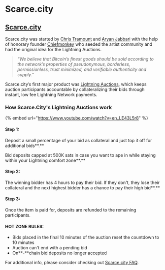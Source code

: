 # Scarce.city

## [**Scarce.city**](https://scarce.city/)

Scarce.city was started by [Chris Tramount](https://twitter.com/ctramount) and [Aryan Jabbari](https://twitter.com/AryanJabbari) with the help of honorary founder [Chiefmonkey](https://twitter.com/HodlrDotRocks) who seeded the artist community and had the original idea for the Lightning Auctions.

> _“We believe that Bitcoin’s finest goods should be sold according to the network’s properties of pseudonymous, borderless, permissionless, trust minimized, and verifiable authenticity and supply.”_

Scarce.city’s first major product was [Lightning Auctions](https://scarce.city/blog/introducing-lightning-auctions), which keeps auction participants accountable by collateralizing their bids through instant, low fee Lightning Network payments.

### **How Scarce.City's Lightning Auctions work**

{% embed url="https://www.youtube.com/watch?v=en_LE43L5r8" %}

#### **Step 1:**

Deposit a small percentage of your bid as collateral and just top it off for additional bids**.**&#x20;

Bid deposits capped at 500K sats in case you want to ape in while staying within your Lightning comfort zone**.**

#### **Step 2:**

The winning bidder has 4 hours to pay their bid. If they don't, they lose their collateral and the next highest bidder has a chance to pay their high bid**.**

#### **Step 3:**

Once the item is paid for, deposits are refunded to the remaining participants.

#### **HOT ZONE RULES:**

* Bids placed in the final 10 minutes of the auction reset the countdown to 10 minutes
* Auction can't end with a pending bid
* On**-**chain bid deposits no longer accepted

For additional info, please consider checking out [Scarce.city FAQ](https://scarce.city/faqs).

